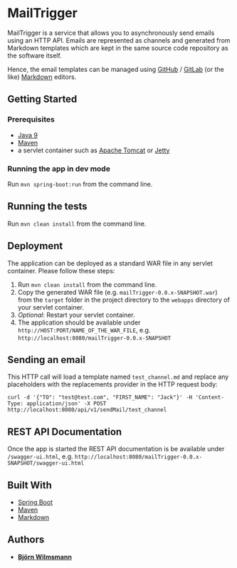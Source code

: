 # MailTrigger

MailTrigger is a service that allows you to asynchronously send emails using an HTTP API. Emails are represented as
channels and generated from Markdown templates which are kept in the same source code repository as the software itself.

Hence, the email templates can be managed using [GitHub](https://github.com/) / [GitLab](https://about.gitlab.com/)
(or the like) [Markdown](https://daringfireball.net/projects/markdown/) editors.

## Getting Started

### Prerequisites

* [Java 9](http://www.oracle.com/technetwork/java/javase/downloads/jdk9-downloads-3848520.html)
* [Maven](https://maven.apache.org/)
* a servlet container such as [Apache Tomcat](https://tomcat.apache.org/) or [Jetty](https://www.eclipse.org/jetty/)

### Running the app in dev mode

Run ```mvn spring-boot:run``` from the command line.

## Running the tests

Run ```mvn clean install``` from the command line.

## Deployment

The application can be deployed as a standard WAR file in any servlet container. Please follow these steps:

1. Run ```mvn clean install``` from the command line.
2. Copy the generated WAR file (e.g. ```mailTrigger-0.0.x-SNAPSHOT.war```) from the ```target```
folder in the project directory to the ```webapps``` directory of your servlet container.
3. *Optional*: Restart your servlet container.
4. The application should be available under ```http://HOST:PORT/NAME_OF_THE_WAR_FILE```,
e.g. ```http://localhost:8080/mailTrigger-0.0.x-SNAPSHOT```

## Sending an email

This HTTP call will load a template named ```test_channel.md``` and replace any placeholders with the replacements
provider in the HTTP request body:

```curl -d '{"TO": "test@test.com", "FIRST_NAME": "Jack"}' -H 'Content-Type: application/json' -X POST http://localhost:8080/api/v1/sendMail/test_channel```

## REST API Documentation

Once the app is started the REST API documentation is be available under ```/swagger-ui.html```, e.g.
```http://localhost:8080/mailTrigger-0.0.x-SNAPSHOT/swagger-ui.html```

## Built With

* [Spring Boot](https://projects.spring.io/spring-boot/)
* [Maven](https://maven.apache.org/)
* [Markdown](https://daringfireball.net/projects/markdown/)

## Authors

* **[Björn Wilmsmann](https://bjoernkw.com)**

